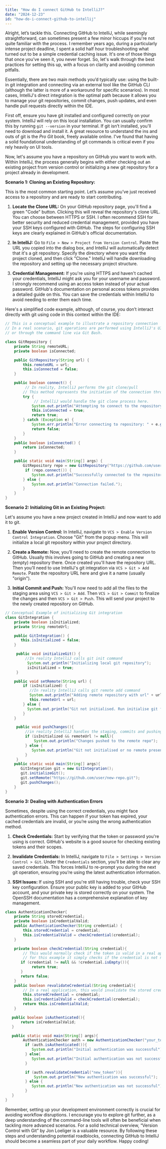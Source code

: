 ```yaml
---
title: "How do I connect GitHub to IntelliJ?"
date: "2024-12-23"
id: "how-do-i-connect-github-to-intellij"
---
```


Alright, let’s tackle this. Connecting GitHub to IntelliJ, while seemingly straightforward, can sometimes present a few minor hiccups if you're not quite familiar with the process. I remember years ago, during a particularly intense project deadline, I spent a solid half hour troubleshooting what turned out to be a simple credential caching issue. It's one of those things that once you’ve seen it, you never forget. So, let's walk through the best practices for setting this up, with a focus on clarity and avoiding common pitfalls.

Essentially, there are two main methods you’d typically use: using the built-in git integration and connecting via an external tool like the GitHub CLI (although the latter is more of a workaround for specific scenarios). In most cases, IntelliJ's direct integration is the optimal path because it allows you to manage your git repositories, commit changes, push updates, and even handle pull requests directly within the IDE.

First off, ensure you have git installed and configured correctly on your system. IntelliJ will rely on this local installation. You can usually confirm this by running `git --version` in your terminal. If git isn’t installed, you'll need to download and install it. A great resource to understand the ins and outs of git is the *Pro Git* book, freely available online. I've found that having a solid foundational understanding of git commands is critical even if you rely heavily on UI tools.

Now, let's assume you have a repository on GitHub you want to work with. Within IntelliJ, the process generally begins with either checking out an existing project from version control or initializing a new git repository for a project already in development.

**Scenario 1: Cloning an Existing Repository:**

This is the most common starting point. Let’s assume you’ve just received access to a repository and are ready to start contributing.

1.  **Locate the Clone URL:** On your GitHub repository page, you'll find a green "Code" button. Clicking this will reveal the repository's clone URL. You can choose between HTTPS or SSH. I often recommend SSH for better security and reduced credential management, provided you have your SSH keys configured with GitHub. The steps for configuring SSH keys are clearly explained in GitHub's official documentation.

2.  **In IntelliJ:** Go to `File > New > Project from Version Control`. Paste the URL you copied into the dialog box, and IntelliJ will automatically detect that it's a git repository. Specify the directory where you want the project cloned, and then click "Clone." IntelliJ will handle downloading the repository and setting up the necessary project structure.

3.  **Credential Management:** If you're using HTTPS and haven't cached your credentials, IntelliJ might ask you for your username and password. I strongly recommend using an access token instead of your actual password. GitHub's documentation on personal access tokens provides a detailed guide on this. You can save the credentials within IntelliJ to avoid needing to enter them each time.

Here's a simplified code example, although, of course, you don’t interact directly with git using code in this context within the IDE:

```java
// This is a conceptual example to illustrate a repository connection
// In a real scenario, git operations are performed using IntelliJ's UI
// or through the command line via Git Bash.

class GitRepository {
    private String remoteURL;
    private boolean isConnected;

    public GitRepository(String url) {
        this.remoteURL = url;
        this.isConnected = false;
    }

    public boolean connect() {
         // In reality, IntelliJ performs the git clone/pull
        // This method represents the initiation of the connection through the UI
        try {
             // IntelliJ would handle the git clone process here.
            System.out.println("Attempting to connect to the repository at: " + remoteURL);
            this.isConnected = true;
            return true;
        } catch (Exception e) {
            System.err.println("Error connecting to repository: " + e.getMessage());
            return false;
        }
    }
    public boolean isConnected() {
        return isConnected;
    }

    public static void main(String[] args) {
        GitRepository repo = new GitRepository("https://github.com/user/your-repo.git"); // replace with your actual repository url
         if (repo.connect()) {
            System.out.println("Successfully connected to the repository!");
        } else {
            System.out.println("Connection failed.");
        }
    }
}
```

**Scenario 2: Initializing Git in an Existing Project:**

Let's assume you have a new project created in IntelliJ and now want to add it to git.

1.  **Enable Version Control:** In IntelliJ, navigate to `VCS > Enable Version Control Integration`. Choose "Git" from the popup menu. This will initialize a local git repository within your project directory.

2.  **Create a Remote:** Now, you’ll need to create the remote connection to GitHub. Usually this involves going to GitHub and creating a new (empty) repository there. Once created you'll have the repository URL. Then you’ll need to use IntelliJ's git integration via `VCS > Git > Add Remote`. Paste the repository URL here and give it a name (usually "origin").

3.  **Initial Commit and Push:** You'll now need to add all the files to the staging area using `VCS > Git > Add`. Then `VCS > Git > Commit` to finalize the changes and then `VCS > Git > Push`. This will send your project to the newly created repository on GitHub.

```java
// Conceptual Example of initializing Git integration
class GitIntegration {
    private boolean isInitialized;
    private String remoteUrl;

    public GitIntegration() {
       this.isInitialized = false;
    }

     public void initializeGit() {
         //In reality IntelliJ calls git init command
          System.out.println("Initializing local git repository");
          isInitialized = true;
     }

    public void setRemote(String url) {
        if (isInitialized) {
           //In reality IntelliJ calls git remote add command
           System.out.println("Adding remote repository with url" + url);
           this.remoteUrl = url;
        } else {
          System.out.println("Git not initialised. Run initialise git first");
        }
    }

     public void pushChanges(){
         //in reality IntelliJ handles the staging, commits and pushing through git commands
         if (isInitialized && remoteUrl != null){
             System.out.println("Changes pushed to the remote repo");
         } else {
            System.out.println("Git not initialised or no remote present");
         }
     }
    public static void main(String[] args){
       GitIntegration git = new GitIntegration();
       git.initializeGit();
       git.setRemote("https://github.com/user/new-repo.git");
       git.pushChanges();
    }
}
```

**Scenario 3: Dealing with Authentication Errors**

Sometimes, despite using the correct credentials, you might face authentication errors. This can happen if your token has expired, your cached credentials are invalid, or you’re using the wrong authentication method.

1.  **Check Credentials:** Start by verifying that the token or password you're using is correct. GitHub's website is a good source for checking existing tokens and their scopes.

2.  **Invalidate Credentials:** In IntelliJ, navigate to `File > Settings > Version Control > Git`. Under the `Credentials` section, you’ll be able to clear any saved credentials. This forces IntelliJ to re-prompt you during the next git operation, ensuring you’re using the latest authentication information.

3.  **SSH Issues:** If using SSH and you're still having trouble, check your SSH key configuration. Ensure your public key is added to your GitHub account, and your private key is stored correctly on your system. The OpenSSH documentation has a comprehensive explanation of key management.

```java
class AuthenticationChecker{
    private String storedCredential;
    private boolean isCredentialValid;
    public AuthenticationChecker(String credential) {
        this.storedCredential = credential;
        this.isCredentialValid = checkCredential(credential);
    }

    private boolean checkCredential(String credential){
        // This would normally check if the token is valid in a real application
        // for this example it simply checks if the credential is not null.
       if (credential != null && !credential.isEmpty()){
            return true;
       }
       return false;
    }
    public boolean revalidateCredential(String credential){
        // In a real application, this would invalidate the stored credential and revalidate using the new token
        this.storedCredential = credential;
        this.isCredentialValid = checkCredential(credential);
        return this.isCredentialValid;
    }

   public boolean isAuthenticated(){
       return isCredentialValid;
   }

   public static void main(String[] args){
        AuthenticationChecker auth = new AuthenticationChecker("your_token");
         if (auth.isAuthenticated()){
            System.out.println("Initial authentication was successful");
         } else{
            System.out.println("Initial authentication was not successful");
         }

         if (auth.revalidateCredential("new_token")){
             System.out.println("New authentication was successful");
         } else {
            System.out.println("New authentication was not successful");
         }
   }
}
```

Remember, setting up your development environment correctly is crucial for avoiding workflow disruptions. I encourage you to explore git further, as a deep understanding of the command-line tools will often be beneficial when tackling more advanced scenarios. For a solid technical overview, “Version Control with Git” by Jon Loeliger is a valuable resource.
By following these steps and understanding potential roadblocks, connecting GitHub to IntelliJ should become a seamless part of your daily workflow. Happy coding!

